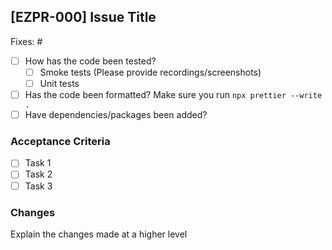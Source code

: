## [EZPR-000] Issue Title

<!--- Please add in the issue number this PR is fixing below. If an issue does not exist, create one! --->

Fixes: #

- [ ] How has the code been tested?
  - [ ] Smoke tests (Please provide recordings/screenshots)
  - [ ] Unit tests
- [ ] Has the code been formatted? Make sure you run `npx prettier --write .`
- [ ] Have dependencies/packages been added?

### Acceptance Criteria

- [ ] Task 1
- [ ] Task 2
- [ ] Task 3

### Changes

Explain the changes made at a higher level
